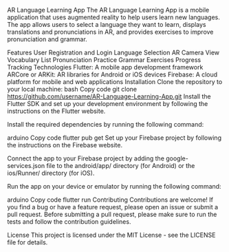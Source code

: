 AR Language Learning App
The AR Language Learning App is a mobile application that uses augmented reality to help users learn new languages. The app allows users to select a language they want to learn, displays translations and pronunciations in AR, and provides exercises to improve pronunciation and grammar.

Features
User Registration and Login
Language Selection
AR Camera View
Vocabulary List
Pronunciation Practice
Grammar Exercises
Progress Tracking
Technologies
Flutter: A mobile app development framework
ARCore or ARKit: AR libraries for Android or iOS devices
Firebase: A cloud platform for mobile and web applications
Installation
Clone the repository to your local machine:
bash
Copy code
git clone <https://github.com/username/AR-Language-Learning-App.git>
Install the Flutter SDK and set up your development environment by following the instructions on the Flutter website.

Install the required dependencies by running the following command:

arduino
Copy code
flutter pub get
Set up your Firebase project by following the instructions on the Firebase website.

Connect the app to your Firebase project by adding the google-services.json file to the android/app/ directory (for Android) or the ios/Runner/ directory (for iOS).

Run the app on your device or emulator by running the following command:

arduino
Copy code
flutter run
Contributing
Contributions are welcome! If you find a bug or have a feature request, please open an issue or submit a pull request. Before submitting a pull request, please make sure to run the tests and follow the contribution guidelines.

License
This project is licensed under the MIT License - see the LICENSE file for details.
